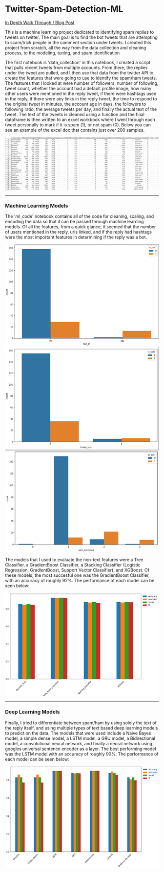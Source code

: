 # Twitter-Spam-Detection-ML

[In Depth Walk Through / Blog Post](https://medium.com/@justin.donnelly0804/using-machine-learning-to-identify-twitter-spam-acdc05e78b15)


This is a machine learning project dedicated to identifying spam replies to tweets on twitter. The main goal is to find the bot tweets that are attempting to scam/trick people in the comment section under tweets. I created this project from scratch, all the way from the data collection and cleaning process, to the modeling, tuning, and spam identification
>
The first notebook is 'data_collection' in this notebook, I created a script that pulls recent tweets from multiple accounts. From there, the replies under the tweet are pulled, and I then use that data from the twitter API to create the features that were going to use to identify the spam/ham tweets. The features that I looked at were number of followers, number of following, tweet count, whether the account had a default profile image, how many other users were mentioned in the reply tweet, if there were hashtags used in the reply, if there were any links in the reply tweet, the time to respond to the original tweet in minutes, the account age in days, the followers to following ratio, the average tweets per day, and finally the actual text of the tweet. The text of the tweets is cleaned using a function and the final dataframe is then written to an excel workbook where I went through each tweet personally to mark if it is spam (1), or not spam (0). Below you can see an example of the excel doc that contains just over 200 samples.
>
![excel](./Resources/excel_file.PNG)

---
### Machine Learning Models
The 'ml_code' notebook contains all of the code for cleaning, scaling, and encoding the data so that it can be passed through machine learning models. Of all the features, from a quick glance, it seemed that the number of users mentioned in the reply, urls linked, and if the reply had hashtags were the most important features in determining if the reply was a bot.
>
![hashtag](./Resources/has_hashtag.PNG)
![urls](./Resources/Urls.PNG)
![mentions](./Resources/user_mentions.PNG)
>
The models that I used to evaluate the non-text features were a Tree Classifier, a GradientBoost Classifier, a Stacking Classifier (Logistic Regression, GradientBoost, Support Vector Classifier), and XGBoost. Of these models, the most succesful one was the GradientBoost Classifier, with an accuracy of roughly 92%. The performance of each model can be seen below:
>
![ml_models](./Resources/ml_models.PNG)

---
### Deep Learning Models
Finally, I tried to differentiate between spam/ham by using solely the text of the reply itself, and using multiple types of text based deep learning models to predict on the data. The models that were used include a Naive Bayes model, a simple dense model, a LSTM model, a GRU model, a Bidirectional model, a convolutional neural network, and finally a neural network using googles universal sentence encoder as a layer. The best performing model was the LSTM model with an accuracy of roughly 90%. The performance of each model can be seen below:
>
![text_models](./Resources/text_models.PNG)

